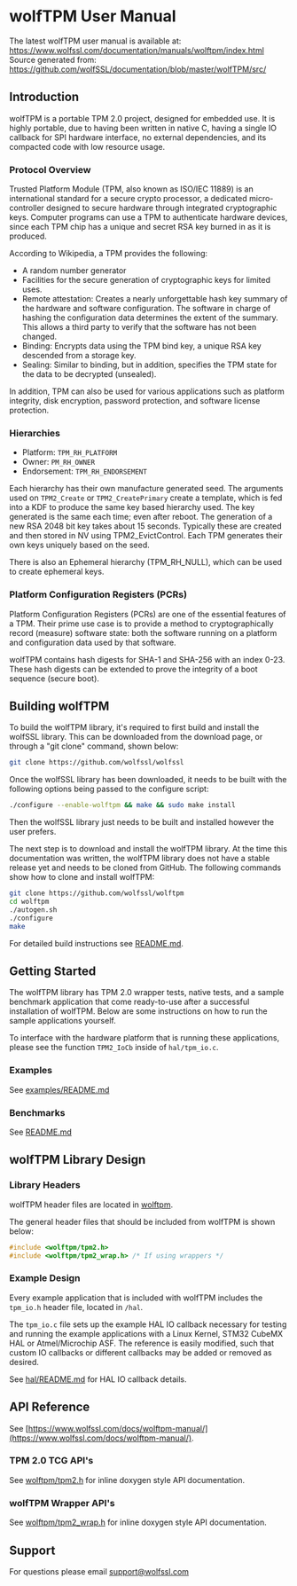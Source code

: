 # wolfTPM User Manual

The latest wolfTPM user manual is available at: https://www.wolfssl.com/documentation/manuals/wolftpm/index.html
Source generated from: https://github.com/wolfSSL/documentation/blob/master/wolfTPM/src/

## Introduction

wolfTPM is a portable TPM 2.0 project, designed for embedded use. It is highly portable, due to having been written in native C, having a single IO callback for SPI hardware interface, no external dependencies, and its compacted code with low resource usage.

### Protocol Overview

Trusted Platform Module (TPM, also known as ISO/IEC 11889) is an international standard for a secure crypto processor, a dedicated micro-controller designed to secure hardware through integrated cryptographic keys. Computer programs can use a TPM to authenticate hardware devices, since each TPM chip has a unique and secret RSA key burned in as it is produced.

According to Wikipedia, a TPM provides the following:

* A random number generator
* Facilities for the secure generation of cryptographic keys for limited uses.
* Remote attestation: Creates a nearly unforgettable hash key summary of the hardware and software configuration. The software in charge of hashing the configuration data determines the extent of the summary. This allows a third party to verify that the software has not been changed.
* Binding: Encrypts data using the TPM bind key, a unique RSA key descended from a storage key.
* Sealing: Similar to binding, but in addition, specifies the TPM state for the data to be decrypted (unsealed).

In addition, TPM can also be used for various applications such as platform integrity, disk encryption, password protection, and software license protection.

### Hierarchies

* Platform: `TPM_RH_PLATFORM`
* Owner: `PM_RH_OWNER`
* Endorsement: `TPM_RH_ENDORSEMENT`

Each hierarchy has their own manufacture generated seed. The arguments used on `TPM2_Create` or `TPM2_CreatePrimary` create a template, which is fed into a KDF to produce the same key based hierarchy used. The key generated is the same each time; even after reboot. The generation of a new RSA 2048 bit key takes about 15 seconds. Typically these are created and then stored in NV using TPM2_EvictControl. Each TPM generates their own keys uniquely based on the seed.

There is also an Ephemeral hierarchy (TPM_RH_NULL), which can be used to create ephemeral keys.

### Platform Configuration Registers (PCRs)

Platform Configuration Registers (PCRs) are one of the essential features of a TPM. Their prime use case is to provide a method to cryptographically record (measure) software state: both the software running on a platform and configuration data used by that software.

wolfTPM contains hash digests for SHA-1 and SHA-256 with an index 0-23. These hash digests can be extended to prove the integrity of a boot sequence (secure boot).

## Building wolfTPM

To build the wolfTPM library, it's required to first build and install the wolfSSL library. This can be downloaded from the download page, or through a "git clone" command, shown below:

```sh
git clone https://github.com/wolfssl/wolfssl
```

Once the wolfSSL library has been downloaded, it needs to be built with the following options being passed to the configure script:

```sh
./configure --enable-wolftpm && make && sudo make install
```

Then the wolfSSL library just needs to be built and installed however the user prefers.

The next step is to download and install the wolfTPM library. At the time this documentation was written, the wolfTPM library does not have a stable release yet and needs to be cloned from GitHub. The following commands show how to clone and install wolfTPM:

```sh
git clone https://github.com/wolfssl/wolftpm
cd wolftpm
./autogen.sh
./configure
make
```

For detailed build instructions see [README.md](/README.md#building).

## Getting Started

The wolfTPM library has TPM 2.0 wrapper tests, native tests, and a sample benchmark application that come ready-to-use after a successful installation of wolfTPM. Below are some instructions on how to run the sample applications yourself.

To interface with the hardware platform that is running these applications, please see the function `TPM2_IoCb` inside of `hal/tpm_io.c`.

### Examples

See [examples/README.md](/examples/README.md)

### Benchmarks

See [README.md](/README.md#tpm2-benchmarks)

## wolfTPM Library Design

### Library Headers

wolfTPM header files are located in [wolftpm](/wolftpm).

The general header files that should be included from wolfTPM is shown below:

```c
#include <wolftpm/tpm2.h>
#include <wolftpm/tpm2_wrap.h> /* If using wrappers */
```

### Example Design

Every example application that is included with wolfTPM includes the `tpm_io.h` header file, located in `/hal`.

The `tpm_io.c` file sets up the example HAL IO callback necessary for testing and running the example applications with a Linux Kernel, STM32 CubeMX HAL or Atmel/Microchip ASF. The reference is easily modified, such that custom IO callbacks or different callbacks may be added or removed as desired.

See [hal/README.md](/hal/README.md) for HAL IO callback details.

## API Reference

See [https://www.wolfssl.com/docs/wolftpm-manual/](https://www.wolfssl.com/docs/wolftpm-manual/).

### TPM 2.0 TCG API's

See [wolftpm/tpm2.h](/wolftpm/tpm2.h) for inline doxygen style API documentation.

### wolfTPM Wrapper API's

See [wolftpm/tpm2_wrap.h](/wolftpm/tpm2_wrap.h) for inline doxygen style API documentation.

## Support

For questions please email support@wolfssl.com
